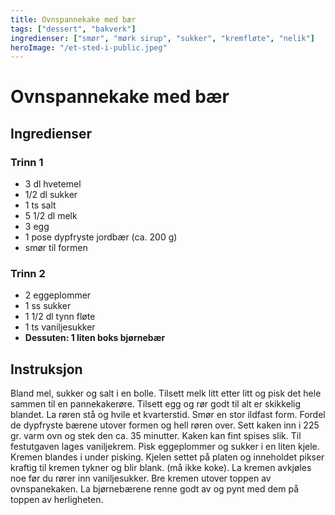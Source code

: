 ```yaml
---
title: Ovnspannekake med bær
tags: ["dessert", "bakverk"]
ingredienser: ["smør", "mørk sirup", "sukker", "kremfløte", "nelik"]
heroImage: "/et-sted-i-public.jpeg"
---
```


# Ovnspannekake med bær

## Ingredienser

### Trinn 1

- 3 dl hvetemel
- 1/2 dl sukker
- 1 ts salt
- 5 1/2 dl melk
- 3 egg
- 1 pose dypfryste jordbær (ca. 200 g)
- smør til formen

### Trinn 2

- 2 eggeplommer
- 1 ss sukker
- 1 1/2 dl tynn fløte
- 1 ts vaniljesukker
- **Dessuten: 1 liten boks bjørnebær**

## Instruksjon

Bland mel, sukker og salt i en bolle. Tilsett melk litt etter litt og pisk det hele sammen til en pannekakerøre. Tilsett egg og rør godt til alt er skikkelig blandet. La røren stå og hvile et kvarterstid. Smør en stor ildfast form. Fordel de dypfryste bærene utover formen og hell røren over. Sett kaken inn i 225 gr. varm ovn og stek den ca. 35 minutter. Kaken kan fint spises slik. Til festutgaven lages vaniljekrem. Pisk eggeplommer og sukker i en liten kjele. Kremen blandes i under pisking. Kjelen settet på platen og inneholdet pikser kraftig til kremen tykner og blir blank. (må ikke koke). La kremen avkjøles noe før du rører inn vaniljesukker. Bre kremen utover toppen av ovnspanekaken. La bjørnebærene renne godt av og pynt med dem på toppen av herligheten.
